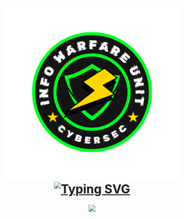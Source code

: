 <h1 align="center">
  <br>
  <a href="#"><img src="https://raw.githubusercontent.com/mkdirlove/mkdirlove/master/2.png" hight="400" width="400" alt=""></a>
  <br>
  <a href="https://git.io/typing-svg"><img src="https://readme-typing-svg.demolab.com?font=Fira+Code&weight=700&size=23&pause=1000&color=00F72F&random=false&width=435&lines=My+crime+is+that+of+curiuosity!" alt="Typing SVG" /></a> 
</h1>

<p align="center"><a href="https://github.com/mkdirlove">
<img src="https://streak-stats.demolab.com?user=mkdirlove&theme=dark">
  <br>
  </p>                                                

